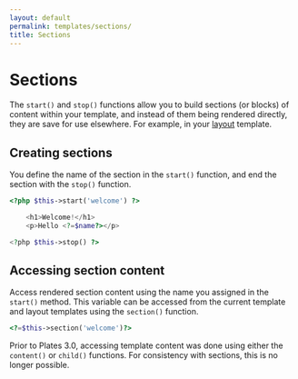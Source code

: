 ```yaml
---
layout: default
permalink: templates/sections/
title: Sections
---
```


Sections
========

The `start()` and `stop()` functions allow you to build sections (or blocks) of content within your template, and instead of them being rendered directly, they are save for use elsewhere. For example, in your [layout](/templates/layouts/) template.

## Creating sections

You define the name of the section in the `start()` function, and end the section with the `stop()` function.

~~~ php
<?php $this->start('welcome') ?>

    <h1>Welcome!</h1>
    <p>Hello <?=$name?></p>

<?php $this->stop() ?>
~~~

## Accessing section content

Access rendered section content using the name you assigned in the `start()` method. This variable can be accessed from the current template and layout templates using the `section()` function.

~~~ php
<?=$this->section('welcome')?>
~~~

<p class="message-notice">Prior to Plates 3.0, accessing template content was done using either the <code>content()</code> or <code>child()</code> functions. For consistency with sections, this is no longer possible.</p>